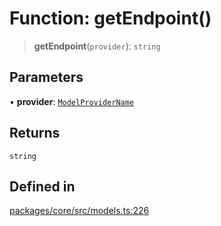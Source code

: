 # Function: getEndpoint()

> **getEndpoint**(`provider`): `string`

## Parameters

• **provider**: [`ModelProviderName`](../enumerations/ModelProviderName.md)

## Returns

`string`

## Defined in

[packages/core/src/models.ts:226](https://github.com/8bitsats/eliza/blob/b6c06b96b915454d08a65f46cfdce8da763cbf85/packages/core/src/models.ts#L226)
